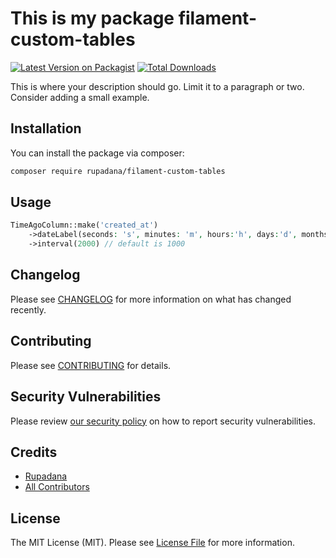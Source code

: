 # This is my package filament-custom-tables

[![Latest Version on Packagist](https://img.shields.io/packagist/v/rupadana/filament-custom-tables.svg?style=flat-square)](https://packagist.org/packages/rupadana/filament-custom-tables)
[![Total Downloads](https://img.shields.io/packagist/dt/rupadana/filament-custom-tables.svg?style=flat-square)](https://packagist.org/packages/rupadana/filament-custom-tables)



This is where your description should go. Limit it to a paragraph or two. Consider adding a small example.

## Installation

You can install the package via composer:

```bash
composer require rupadana/filament-custom-tables
```

## Usage

```php
TimeAgoColumn::make('created_at')
    ->dateLabel(seconds: 's', minutes: 'm', hours:'h', days:'d', months: 'M', years: 'Y')
    ->interval(2000) // default is 1000
```

## Changelog

Please see [CHANGELOG](CHANGELOG.md) for more information on what has changed recently.

## Contributing

Please see [CONTRIBUTING](.github/CONTRIBUTING.md) for details.

## Security Vulnerabilities

Please review [our security policy](../../security/policy) on how to report security vulnerabilities.

## Credits

- [Rupadana](https://github.com/rupadana)
- [All Contributors](../../contributors)

## License

The MIT License (MIT). Please see [License File](LICENSE.md) for more information.
